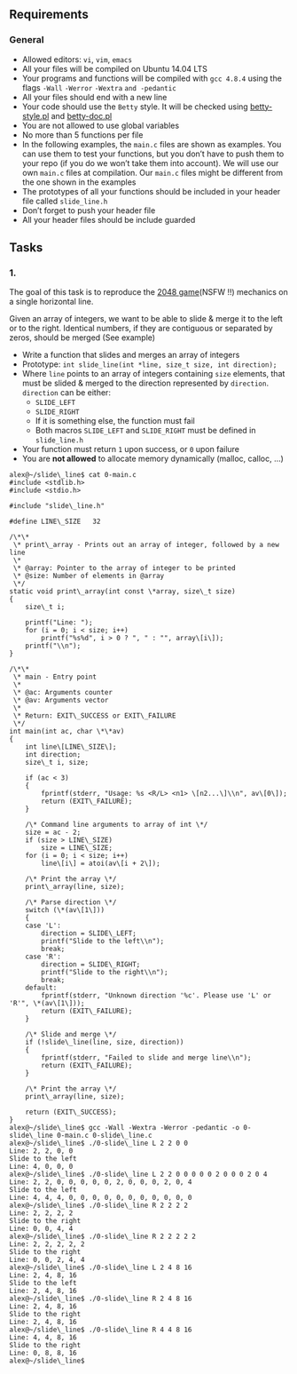 ## Requirements

### General

- Allowed editors: `vi`, `vim`, `emacs`
- All your files will be compiled on Ubuntu 14.04 LTS
- Your programs and functions will be compiled with `gcc 4.8.4` using the flags `-Wall` `-Werror` `-Wextra` `and -pedantic`
- All your files should end with a new line
- Your code should use the `Betty` style. It will be checked using [betty-style.pl](https://github.com/hs-hq/Betty/blob/master/betty-style.pl 'betty-style.pl') and [betty-doc.pl](https://github.com/hs-hq/Betty/blob/master/betty-doc.pl 'betty-doc.pl')
- You are not allowed to use global variables
- No more than 5 functions per file
- In the following examples, the `main.c` files are shown as examples. You can use them to test your functions, but you don’t have to push them to your repo (if you do we won’t take them into account). We will use our own `main.c` files at compilation. Our `main.c` files might be different from the one shown in the examples
- The prototypes of all your functions should be included in your header file called `slide_line.h`
- Don’t forget to push your header file
- All your header files should be include guarded

## Tasks

### 1.

The goal of this task is to reproduce the [2048 game](/rltoken/i7Nqad-fVtT6e4qtMUtArw '2048 game')(NSFW !!) mechanics on a single horizontal line.

Given an array of integers, we want to be able to slide & merge it to the left or to the right. Identical numbers, if they are contiguous or separated by zeros, should be merged (See example)

- Write a function that slides and merges an array of integers
- Prototype: `int slide_line(int *line, size_t size, int direction);`
- Where `line` points to an array of integers containing `size` elements, that must be slided & merged to the direction represented by `direction`. `direction` can be either:
  - `SLIDE_LEFT`
  - `SLIDE_RIGHT`
  - If it is something else, the function must fail
  - Both macros `SLIDE_LEFT` and `SLIDE_RIGHT` must be defined in `slide_line.h`
- Your function must return `1` upon success, or `0` upon failure
- You are **not allowed** to allocate memory dynamically (malloc, calloc, …)

```
alex@~/slide\_line$ cat 0-main.c
#include <stdlib.h>
#include <stdio.h>

#include "slide\_line.h"

#define LINE\_SIZE   32

/\*\*
 \* print\_array - Prints out an array of integer, followed by a new line
 \*
 \* @array: Pointer to the array of integer to be printed
 \* @size: Number of elements in @array
 \*/
static void print\_array(int const \*array, size\_t size)
{
    size\_t i;

    printf("Line: ");
    for (i = 0; i < size; i++)
        printf("%s%d", i > 0 ? ", " : "", array\[i\]);
    printf("\\n");
}

/\*\*
 \* main - Entry point
 \*
 \* @ac: Arguments counter
 \* @av: Arguments vector
 \*
 \* Return: EXIT\_SUCCESS or EXIT\_FAILURE
 \*/
int main(int ac, char \*\*av)
{
    int line\[LINE\_SIZE\];
    int direction;
    size\_t i, size;

    if (ac < 3)
    {
        fprintf(stderr, "Usage: %s <R/L> <n1> \[n2...\]\\n", av\[0\]);
        return (EXIT\_FAILURE);
    }

    /\* Command line arguments to array of int \*/
    size = ac - 2;
    if (size > LINE\_SIZE)
        size = LINE\_SIZE;
    for (i = 0; i < size; i++)
        line\[i\] = atoi(av\[i + 2\]);

    /\* Print the array \*/
    print\_array(line, size);

    /\* Parse direction \*/
    switch (\*(av\[1\]))
    {
    case 'L':
        direction = SLIDE\_LEFT;
        printf("Slide to the left\\n");
        break;
    case 'R':
        direction = SLIDE\_RIGHT;
        printf("Slide to the right\\n");
        break;
    default:
        fprintf(stderr, "Unknown direction '%c'. Please use 'L' or 'R'", \*(av\[1\]));
        return (EXIT\_FAILURE);
    }

    /\* Slide and merge \*/
    if (!slide\_line(line, size, direction))
    {
        fprintf(stderr, "Failed to slide and merge line\\n");
        return (EXIT\_FAILURE);
    }

    /\* Print the array \*/
    print\_array(line, size);

    return (EXIT\_SUCCESS);
}
alex@~/slide\_line$ gcc -Wall -Wextra -Werror -pedantic -o 0-slide\_line 0-main.c 0-slide\_line.c
alex@~/slide\_line$ ./0-slide\_line L 2 2 0 0
Line: 2, 2, 0, 0
Slide to the left
Line: 4, 0, 0, 0
alex@~/slide\_line$ ./0-slide\_line L 2 2 0 0 0 0 0 2 0 0 0 2 0 4
Line: 2, 2, 0, 0, 0, 0, 0, 2, 0, 0, 0, 2, 0, 4
Slide to the left
Line: 4, 4, 4, 0, 0, 0, 0, 0, 0, 0, 0, 0, 0, 0
alex@~/slide\_line$ ./0-slide\_line R 2 2 2 2
Line: 2, 2, 2, 2
Slide to the right
Line: 0, 0, 4, 4
alex@~/slide\_line$ ./0-slide\_line R 2 2 2 2 2
Line: 2, 2, 2, 2, 2
Slide to the right
Line: 0, 0, 2, 4, 4
alex@~/slide\_line$ ./0-slide\_line L 2 4 8 16
Line: 2, 4, 8, 16
Slide to the left
Line: 2, 4, 8, 16
alex@~/slide\_line$ ./0-slide\_line R 2 4 8 16
Line: 2, 4, 8, 16
Slide to the right
Line: 2, 4, 8, 16
alex@~/slide\_line$ ./0-slide\_line R 4 4 8 16
Line: 4, 4, 8, 16
Slide to the right
Line: 0, 8, 8, 16
alex@~/slide\_line$
```
